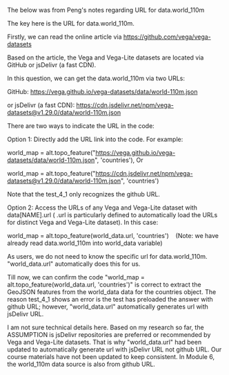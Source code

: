 The below was from Peng's notes regarding URL for data.world_110m

The key here is the URL for data.world_110m.

Firstly, we can read the online article via https://github.com/vega/vega-datasets

Based on the article, the Vega and Vega-Lite datasets are located via GitHub or jsDelivr (a fast CDN).

In this question, we can get the data.world_110m via two URLs:

GitHub: https://vega.github.io/vega-datasets/data/world-110m.json

or jsDelivr (a fast CDN): https://cdn.jsdelivr.net/npm/vega-datasets@v1.29.0/data/world-110m.json

There are two ways to indicate the URL in the code:

Option 1: Directly add the URL link into the code. For example: 

world_map = alt.topo_feature("https://vega.github.io/vega-datasets/data/world-110m.json", 'countries'), Or

world_map = alt.topo_feature("https://cdn.jsdelivr.net/npm/vega-datasets@v1.29.0/data/world-110m.json", 'countries')

Note that the test_4_1 only recognizes the github URL.

Option 2: Access the URLs of any Vega and Vega-Lite dataset with data[NAME].url ( .url is particularly defined to automatically load the URLs for distinct Vega and Vega-Lite dataset). In this case:

world_map = alt.topo_feature(world_data.url, 'countries')    (Note: we have already read data.world_110m into world_data variable)

As users, we do not need to know the specific url for data.world_110m. "world_data.url" automatically does this for us.

Till now, we can confirm the code "world_map = alt.topo_feature(world_data.url, 'countries')" is correct to extract the GeoJSON features from the world_data data for the countries object. The reason test_4_1 shows an error is the test has preloaded the answer with github URL; however, "world_data.url" automatically generates url with jsDelivr URL.

I am not sure technical details here. Based on my research so far, the ASSUMPTION is jsDelivr repositories are preferred or recommended by Vega and Vega-Lite datasets. That is why "world_data.url" had been updated to automatically generate url with jsDelivr URL not github URL. Our course materials have not been updated to keep consistent. In Module 6, the world_110m data source is also from github URL.
